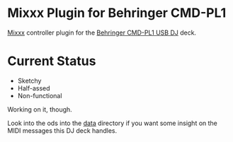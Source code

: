 # Mixxx Plugin for Behringer CMD-PL1

[Mixxx][mixxx] controller plugin for the [Behringer CMD-PL1 USB DJ][amzn] deck.

# Current Status

* Sketchy
* Half-assed
* Non-functional

Working on it, though.

Look into the ods into the [data][data] directory if you want some insight on
the MIDI messages this DJ deck handles.

[data]: https://github.com/zingus/Mixxx-Plugin-for-Behringer-CMD-PL1/blob/master/data
[mixxx]: https://www.mixxx.org/
[amzn]: https://www.amazon.com/s?field-keywords=Behringer-CMD-PL-1-BEHRINGER
